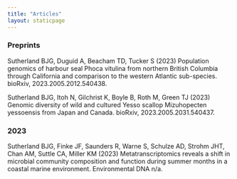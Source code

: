```yaml
---
title: "Articles"
layout: staticpage
---
```


### Preprints ###
Sutherland BJG, Duguid A, Beacham TD, Tucker S (2023) Population genomics of harbour seal Phoca vitulina from northern British Columbia through California and comparison to the western Atlantic sub-species. bioRxiv, 2023.2005.2012.540438.

Sutherland BJG, Itoh N, Gilchrist K, Boyle B, Roth M, Green TJ (2023) Genomic diversity of wild and cultured Yesso scallop Mizuhopecten yessoensis from Japan and Canada. bioRxiv, 2023.2005.2031.540437.



### 2023 ### 
Sutherland BJG, Finke JF, Saunders R, Warne S, Schulze AD, Strohm JHT, Chan AM, Suttle CA, Miller KM (2023) Metatranscriptomics reveals a shift in microbial community composition and function during summer months in a coastal marine environment. Environmental DNA n/a.


